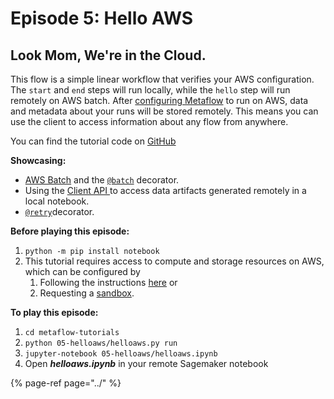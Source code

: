 # Episode 5: Hello AWS

## Look Mom, We're in the Cloud.

This flow is a simple linear workflow that verifies your AWS configuration. The `start` and `end` steps will run locally, while the `hello` step will run remotely on AWS batch. After [configuring Metaflow](../../../metaflow-on-aws/metaflow-on-aws.md) to run on AWS, data and metadata about your runs will be stored remotely. This means you can use the client to access information about any flow from anywhere.

You can find the tutorial code on [GitHub](https://github.com/Netflix/metaflow/tree/master/metaflow/tutorials/05-helloaws)

**Showcasing:**

* [AWS Batch](../../../metaflow-on-aws/metaflow-on-aws.md) and the [`@batch`](../../../metaflow/scaling.md#using-aws-batch-selectively-with-batch-decorator) decorator.
* Using the [Client API ](../../../metaflow/client.md)to access data artifacts generated remotely in a local notebook.
* [`@retry`](../../../metaflow/failures.md#retrying-tasks-with-retry-decorator)decorator.

**Before playing this episode:**

1. `python -m pip install notebook`
2. This tutorial requires access to compute and storage resources on AWS, which can be configured by 
   1. Following the instructions [here](https://admin-docs.metaflow.org/metaflow-on-aws/deployment-guide) or 
   2. Requesting a [sandbox](https://docs.metaflow.org/metaflow-on-aws/metaflow-sandbox).

**To play this episode:**

1. `cd metaflow-tutorials`
2. `python 05-helloaws/helloaws.py run`
3. `jupyter-notebook 05-helloaws/helloaws.ipynb`
4. Open _**helloaws.ipynb**_ in your remote Sagemaker notebook

{% page-ref page="../" %}

